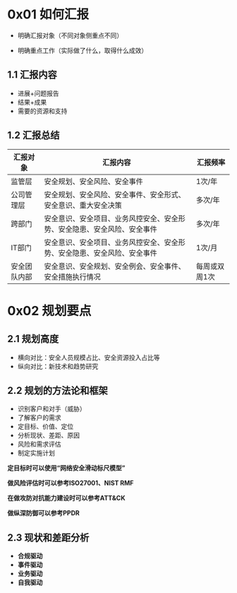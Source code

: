 # 0x01 如何汇报

* 明确汇报对象（不同对象侧重点不同）

* 明确重点工作（实际做了什么，取得什么成效）

## 1.1 汇报内容

* 进展+问题报告
* 结果+成果
* 需要的资源和支持

## 1.2 汇报总结

| 汇报对象     | 汇报内容                                                     | 汇报频率      |
| ------------ | ------------------------------------------------------------ | ------------- |
| 监管层       | 安全规划、安全风险、安全事件                                 | 1次/年        |
| 公司管理层   | 安全规划、安全风险、安全事件、安全形式、安全意识、重大安全决策 | 多次/年       |
| 跨部门       | 安全意识、安全项目、业务风控安全、安全形势、安全隐患、安全风险、安全事件 | 多次/年       |
| IT部门       | 安全意识、安全项目、业务风控安全、安全形势、安全隐患、安全风险、安全事件 | 1次/月        |
| 安全团队内部 | 安全意识、安全规划、安全例会、安全事件、安全措施执行情况     | 每周或双周1次 |

# 0x02 规划要点

## 2.1 规划高度

* 横向对比：安全人员规模占比、安全资源投入占比等
* 纵向对比：新技术和趋势研究

## 2.2 规划的方法论和框架

* 识别客户和对手（威胁）
* 了解客户的需求
* 定目标、价值、定位
* 分析现状、差距、原因
* 风险和需求评估
* 制定实施计划

**定目标时可以使用“网络安全滑动标尺模型”**

**做风险评估时可以参考ISO27001、NIST RMF**

**在做攻防对抗能力建设时可以参考ATT&CK**

**做纵深防御可以参考PPDR**

## 2.3 现状和差距分析

- **合规驱动**
- **事件驱动**
- **业务驱动**
- **自我驱动**

